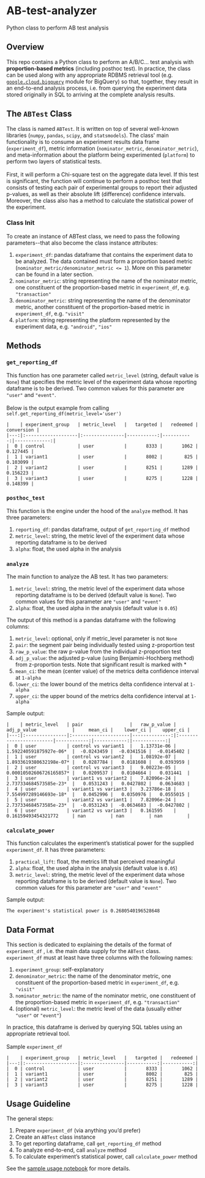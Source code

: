 # AB-test-analyzer
Python class to perform AB test analysis

## Overview
This repo contains a Python class to perform an A/B/C… test analysis with **proportion-based metrics** (including posthoc test). In practice, the class can be used along with any appropriate RDBMS retrieval tool (e.g. [`google.cloud.bigquery`](https://github.com/googleapis/python-bigquery) module for BigQuery) so that, together, they result in an end-to-end analysis process, i.e. from querying the experiment data stored originally in SQL to arriving at the complete analysis results.

## The `ABTest` Class
The class is named `ABTest`. It is written on top of several well-known libraries (`numpy`, `pandas`, `scipy`, and `statsmodels`). The class' main functionality is to consume an experiment results data frame (`experiment_df`), metric information (`nominator_metric`, `denominator_metric`), and meta-information about the platform being experimented (`platform`) to perform two layers of statistical tests.
<br>
<br>
First, it will perform a Chi-square test on the aggregate data level. If this test is significant, the function will continue to perform a posthoc test that consists of testing each pair of experimental groups to report their adjusted p-values, as well as their absolute lift (difference) confidence intervals. Moreover, the class also has a method to calculate the statistical power of the experiment.

### Class Init
To create an instance of ABTest class, we need to pass the following parameters--that also become the class instance attributes:
1. `experiment_df`: pandas dataframe that contains the experiment data to be analyzed. The data contained  must form a proportion based metric (`nominator_metric/denominator_metric <= 1`). More on this parameter can be found in a later section.
2. `nominator_metric`: string representing the name of the nominator metric, one constituent of the proportion-based metric in `experiment_df`, e.g. `"transaction"`
3. `denominator_metric`: string representing the name of the denominator metric, another constituent of the proportion-based metric in `experiment_df`, e.g. `"visit"`
4. `platform`: string representing the platform represented by the experiment data, e.g. `"android"`, `"ios"`

## Methods
### `get_reporting_df`
This function has one parameter called `metric_level` (string, default value is `None`) that specifies the metric level of the experiment data whose reporting dataframe is to be derived. Two common values for this parameter are `"user"` and `"event"`.
<br>
<br>
Below is the output example from calling `self.get_reporting_df(metric_level='user')`
```
|    | experiment_group   | metric_level   |   targeted |   redeemed |   conversion |
|---:|:-------------------|:---------------|-----------:|-----------:|-------------:|
|  0 | control            | user           |       8333 |       1062 |     0.127445 |
|  1 | variant1           | user           |       8002 |        825 |     0.103099 |
|  2 | variant2           | user           |       8251 |       1289 |     0.156223 |
|  3 | variant3           | user           |       8275 |       1228 |     0.148399 |
```

### `posthoc_test`
This function is the engine under the hood of the `analyze` method. It has three parameters:
1. `reporting_df`: pandas dataframe, output of `get_reporting_df` method
2. `metric_level`: string, the metric level of the experiment data whose reporting dataframe is to be derived
3. `alpha`: float, the used alpha in the analysis

### `analyze`
The main function to analyze the AB test. It has two parameters:
1. `metric_level`: string, the metric level of the experiment data whose reporting dataframe is to be derived (default value is `None`). Two common values for this parameter are `"user"` and `"event"`
2. `alpha`: float, the used alpha in the analysis (default value is `0.05`)

The output of this method is a pandas dataframe with the following columns:
1. `metric_level`: optional, only if metric_level parameter is not `None`
2. `pair`: the segment pair being individually tested using z-proportion test
3. `raw_p_value`:  the raw p-value from the individual z-proportion test
4. `adj_p_value`: the adjusted p-value (using Benjamini-Hochberg method) from z-proportion tests. Note that significant result is marked with *
5. `mean_ci`: the mean (center value) of the metrics delta confidence interval at `1-alpha`
6. `lower_ci`: the lower bound of the metrics delta confidence interval at `1-alpha`
7. `upper_ci`: the upper bound of the metrics delta confidence interval at `1-alpha`

Sample output:
```
|    | metric_level   | pair                 |   raw_p_value | adj_p_value             |     mean_ci |    lower_ci |    upper_ci |
|---:|:---------------|:---------------------|--------------:|:------------------------|------------:|------------:|------------:|
|  0 | user           | control vs variant1  |   1.13731e-06 | 1.592240591875927e-06*  |  -0.0243459 |  -0.0341516 |  -0.0145402 |
|  1 | user           | control vs variant2  |   1.08192e-07 | 1.8933619380632198e-07* |   0.0287784 |   0.0181608 |   0.0393959 |
|  2 | user           | control vs variant3  |   9.00223e-05 | 0.00010502606726165857* |   0.0209537 |   0.0104664 |   0.031441  |
|  3 | user           | variant1 vs variant2 |   7.82096e-24 | 2.737334684573585e-23*  |   0.0531243 |   0.0427802 |   0.0634683 |
|  4 | user           | variant1 vs variant3 |   3.23786e-18 | 7.554997289146693e-18*  |   0.0452996 |   0.0350976 |   0.0555015 |
|  5 | user           | variant2 vs variant1 |   7.82096e-24 | 2.737334684573585e-23*  |  -0.0531243 |  -0.0634683 |  -0.0427802 |
|  6 | user           | variant2 vs variant3 |   0.161595    | 0.16159493454321772     | nan         | nan         | nan         |
```

### `calculate_power`
This function calculates the experiment’s statistical power for the supplied `experiment_df`. It has three parameters:
1. `practical_lift`: float, the metrics lift that perceived meaningful
2. `alpha`: float, the used alpha in the analysis (default value is `0.05`)
3. `metric_level`: string, the metric level of the experiment data whose reporting dataframe is to be derived (default value is `None`). Two common values for this parameter are `"user"` and `"event"`

Sample output:
```
The experiment's statistical power is 0.2680540196528648
```

## Data Format
This section is dedicated to explaining the details of the format of `experiment_df` , i.e. the main data supply for the `ABTest` class.
<br>
`experiment_df` must at least have three columns with the following names:
1. `experiment_group`: self-explanatory
2. `denominator_metric`: the name of the denominator metric, one constituent of the proportion-based metric in `experiment_df`, e.g. `"visit"` 
3. `nominator_metric`: the name of the nominator metric, one constituent of the proportion-based metric in `experiment_df`, e.g. `"transaction"`
4. (optional) `metric_level`: the metric level of the data (usually either `"user"` or `"event"`)

In practice, this dataframe is derived by querying SQL tables using an appropriate retrieval tool.  
<br>
Sample `experiment_df`
```
|    | experiment_group   | metric_level   |   targeted |   redeemed |
|---:|:-------------------|:---------------|-----------:|-----------:|
|  0 | control            | user           |       8333 |       1062 |
|  1 | variant1           | user           |       8002 |        825 |
|  2 | variant2           | user           |       8251 |       1289 |
|  3 | variant3           | user           |       8275 |       1228 |
```

## Usage Guideline
The general steps:
1. Prepare `experiment_df` (via anything you’d prefer)
2. Create an `ABTest` class instance
3. To get reporting dataframe, call `get_reporting_df` method
4. To analyze end-to-end, call `analyze` method
5. To calculate experiment’s statistical power, call `calculate_power` method

See the [sample usage notebook](https://github.com/pararawendy/AB-test-analyzer/blob/main/sample_usage.ipynb) for more details.

